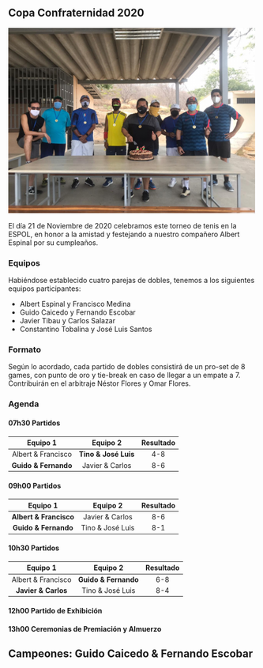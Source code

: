 ## Copa Confraternidad 2020

<img src="./images/campeonato_cumpleanios_albert.jpeg" width="500">

El día 21 de Noviembre de 2020 celebramos este torneo de tenis en la ESPOL, en honor a la amistad y festejando a nuestro compañero Albert Espinal por su cumpleaños.

### Equipos

Habiéndose establecido cuatro parejas de dobles, tenemos a los siguientes equipos participantes:

- Albert Espinal y Francisco Medina
- Guido Caicedo y Fernando Escobar
- Javier Tibau y Carlos Salazar
- Constantino Tobalina y José Luis Santos

### Formato

Según lo acordado, cada partido de dobles consistirá de un pro-set de 8 games, con punto de oro y tie-break en caso de llegar a un empate a 7. Contribuirán en el arbitraje Néstor Flores y Omar Flores.

### Agenda

#### 07h30 Partidos


**Equipo 1**|**Equipo 2**|**Resultado**
:-----:|:-----:|:-----:
Albert & Francisco|**Tino & José Luis**| 4-8
**Guido & Fernando**|Javier & Carlos| 8-6


#### 09h00 Partidos


**Equipo 1**|**Equipo 2**|**Resultado**
:-----:|:-----:|:-----:
**Albert & Francisco**|Javier & Carlos| 8-6
**Guido & Fernando**|Tino & José Luis| 8-1


#### 10h30 Partidos 


**Equipo 1**|**Equipo 2**|**Resultado**
:-----:|:-----:|:-----:
Albert & Francisco|**Guido & Fernando**| 6-8
**Javier & Carlos**|Tino & José Luis| 8-4


#### 12h00 Partido de Exhibición

#### 13h00 Ceremonias de Premiación y Almuerzo

## Campeones: Guido Caicedo & Fernando Escobar
